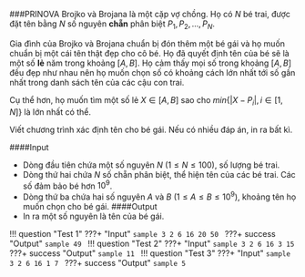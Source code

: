 ###PRINOVA
Brojko và Brojana là một cặp vợ chồng. Họ có $N$ bé trai, được đặt tên bằng $N$ số nguyên **chẵn** phân biệt $P_1, P_2, ..., P_N$.

Gia đình của Brojko và Brojana chuẩn bị đón thêm một bé gái và họ muốn chuẩn bị một cái tên thật đẹp cho cô bé. Họ đã quyết định tên của bé sẽ là một số **lẻ** năm trong khoảng $[A, B]$. Họ cảm thấy mọi số trong khoảng $[A, B]$ đều đẹp như nhau nên họ muốn chọn số có khoảng cách lớn nhất tới số gần nhất trong danh sách tên của các cậu con trai.

Cụ thể hơn, họ muốn tìm một số lẻ $X \in [A, B]$ sao cho $min$$\{|X - P_i|, i \in [1, N]\}$ là lớn nhất có thể.

Viết chương trình xác định tên cho bé gái. Nếu có nhiều đáp án, in ra bất kì.

####Input
 - Dòng đầu tiên chứa một số nguyên $N$ $(1 \leq N \leq 100)$, số lượng bé trai.
 - Dòng thứ hai chứa $N$ số chẵn phân biệt, thể hiện tên của các bé trai. Các số đảm bảo bé hơn $10^{9}$.
 - Dòng thứ ba chứa hai số nguyên $A$ và $B$ $(1 \leq A \le B \leq 10^{9})$, khoảng tên họ muốn chọn cho bé gái.
####Output
 - In ra một số nguyên là tên của bé gái.

!!! question "Test 1"
    ???+ "Input"
        ```sample
        3
        2 6 16
        20 50
        ```
    ???+ success "Output"
        ```sample
        49
        ```
!!! question "Test 2"
    ???+ "Input"
        ```sample
        3
        2 6 16
        3 15
        ```
    ???+ success "Output"
        ```sample
        11
        ```
!!! question "Test 3"
    ???+ "Input"
        ```sample
        3
        2 6 16
        1 7
        ```
    ???+ success "Output"
        ```sample
        5
        ```